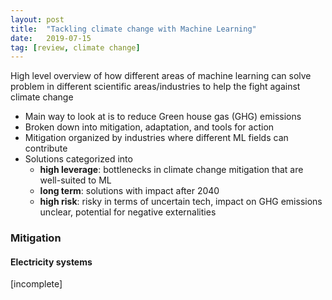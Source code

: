 ```yaml
---
layout: post
title:  "Tackling climate change with Machine Learning"
date:   2019-07-15
tag: [review, climate change]
---
```


High level overview of how different areas of machine learning can solve problem in different scientific areas/industries to help the fight against climate change

- Main way to look at is to reduce Green house gas (GHG) emissions
- Broken down into mitigation, adaptation, and tools for action
- Mitigation organized by industries where different ML fields can contribute
- Solutions categorized into 
  - **high leverage**: bottlenecks in climate change mitigation that are well-suited to ML
  - **long term**: solutions with impact after 2040
  - **high risk**: risky in terms of uncertain tech, impact on GHG emissions unclear, potential for negative externalities

### Mitigation
#### Electricity systems
[incomplete]